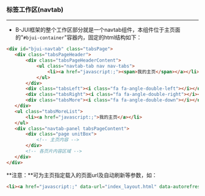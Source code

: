 ### 标签工作区(navtab)
***
* B-JUI框架的整个工作区部分就是一个navtab组件，本组件位于主页面的"`#bjui-container`"容器内，固定的html结构如下：
 ```html
<div id="bjui-navtab" class="tabsPage">
    <div class="tabsPageHeader">
        <div class="tabsPageHeaderContent">
            <ul class="navtab-tab nav nav-tabs">
                <li><a href="javascript:;"><span>我的主页</span></a></li>
            </ul>
        </div>
        <div class="tabsLeft"><i class="fa fa-angle-double-left"></i></div>
        <div class="tabsRight"><i class="fa fa-angle-double-right"></i></div>
        <div class="tabsMore"><i class="fa fa-angle-double-down"></i></div>
    </div>
    <ul class="tabsMoreList">
        <li><a href="javascript:;">我的主页</a></li>
    </ul>
    <div class="navtab-panel tabsPageContent">
        <div class="page unitBox">
            <!-- 主页内容 -->
        </div>
        <!-- 各页片内容区域 -->
    </div>
</div>
```
      
**注意：**可为主页指定载入的页面url及自动刷新等参数，如：
```html
<li><a href="javascript:;" data-url="index_layout.html" data-autorefresh="true"><span>我的主页</span></a></li>
```


